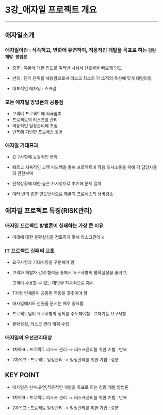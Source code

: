 # 3강_애자일 프로젝트 개요

---



## 애자일소개

### 애자일이란 : 식속하고, 변화에 유연하며, 적응적인 개발을 목표로 하는 ``경량 개발 방법론``

- 증분 : 제품에 대한 인도를 여러번 나눠서 산출물을 빠르게 인도
- 반복 : 단기 단위를 채용함으로써 리스크 최소화 각 조직의 특성에 맞게 테일러링

- 대표적인 애자일 : 스크럼

### 모든 애자일 방법론의 공통점

- 고객이 프로젝트에 적극참여
- 프로젝트의 리스크를 관리
- 역동적인 일정관리에 초점
- 반복에 기반한 프로세스 활용



### 애자일 기대표과

- 요구사항에 능동적인 변화

- 빠르고 지속적인 고객 피드백을 통해 프로젝트에 적용 의사소통을 위해 각 담당자들의 권한부여
- 진척상황에 대한 높은 가시성으로 초기에 문제 감지

- 여러 번의 증분 인도방식으로 제품과 프로세스의 낭비감소





## 애자일 프로젝트 특징(RISK관리)



### 애자일 프로젝트 방법론이 실패하는 가장 큰 이유

- 미래에 대한 불확실성을 검토하지 못해 리스크관리 x



### IT 프로젝트 실패의 교훈

- 요구사항과 기대사항을 구분해야 함

- 고객과 개발자 간의 협력을 통해서 요구사항의 불확실성을 줄이고, 

  고객이 수용할 수 있는 대안을 지속적으로 제시

- T자형 인재들이 공통된 역량을 갖추어야 함

- 애자일에서도 산출물 문서는 매우 중요함
- 프로젝트팀이 요구사항의 정의를 주도해야함 : 교차기능 요구사항
- 불확실성, 리스크 관리 계획 수립



### 애자일의 우선관리대상

- 1차목표 : 프로젝트 리스크 관리 -> 리스크관리를 위한 기법 : 반복

- 2차목표 : 프로젝트 일정관리 -> 일정관리를 위한 기법 : 증분



## KEY POINT

- 애자일은 신속.유연,적응적인 개발을 목표로 하는 경량 개발 방법론

- 1차목표 : 프로젝트 리스크 관리 -> 리스크관리를 위한 기법 : 반복
- 2차목표 : 프로젝트 일정관리 -> 일정관리를 위한 기법 : 증분

